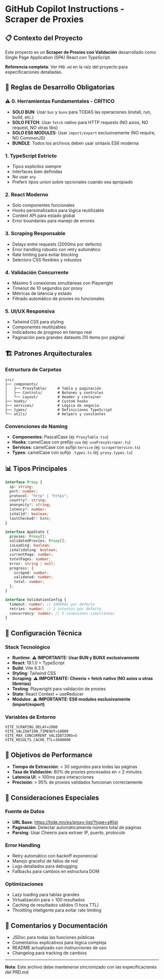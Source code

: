 # GitHub Copilot Instructions - Scraper de Proxies

## 📋 Contexto del Proyecto

Este proyecto es un **Scraper de Proxies con Validación** desarrollado como Single Page Application (SPA) React con TypeScript.

**Referencia completa**: Ver `PRD.md` en la raíz del proyecto para especificaciones detalladas.

## 🎯 Reglas de Desarrollo Obligatorias

### ⚠️ 0. Herramientas Fundamentales - CRÍTICO

- **SOLO BUN**: Usar `bun` y `bunx` para TODAS las operaciones (install, run, build, etc.)
- **SOLO FETCH**: Usar `fetch` nativo para HTTP requests (NO axios, NO request, NO otras libs)
- **SOLO ES6 MODULES**: Usar `import/export` exclusivamente (NO require, NO CommonJS)
- **BUNDLE**: Todos los archivos deben usar sintaxis ES6 moderna

### 1. TypeScript Estricto

- Tipos explícitos siempre
- Interfaces bien definidas
- No usar `any`
- Preferir tipos union sobre opcionales cuando sea apropiado

### 2. React Moderno

- Solo componentes funcionales
- Hooks personalizados para lógica reutilizable
- Context API para estado global
- Error boundaries para manejo de errores

### 3. Scraping Responsable

- Delays entre requests (2000ms por defecto)
- Error handling robusto con retry automático
- Rate limiting para evitar blocking
- Selectors CSS flexibles y robustos

### 4. Validación Concurrente

- Máximo 5 conexiones simultáneas con Playwright
- Timeout de 10 segundos por proxy
- Métricas de latencia y estado
- Filtrado automático de proxies no funcionales

### 5. UI/UX Responsiva

- Tailwind CSS para styling
- Componentes reutilizables
- Indicadores de progreso en tiempo real
- Paginación para grandes datasets (10 items por página)

## 🏗️ Patrones Arquitecturales

### Estructura de Carpetas

```
src/
├── components/
│   ├── ProxyTable/     # Tabla y paginación
│   ├── Controls/       # Botones y controles
│   └── Layout/         # Header y container
├── hooks/              # Custom hooks
├── services/           # Lógica de negocio
├── types/              # Definiciones TypeScript
└── utils/              # Helpers y constantes
```

### Convenciones de Naming

- **Componentes**: PascalCase (ej: `ProxyTable.tsx`)
- **Hooks**: camelCase con prefijo `use` (ej: `useProxyScraper.ts`)
- **Services**: camelCase con sufijo `Service` (ej: `scraperService.ts`)
- **Types**: camelCase con sufijo `.types.ts` (ej: `proxy.types.ts`)

## 📊 Tipos Principales

```typescript
interface Proxy {
  ip: string;
  port: number;
  protocol: "http" | "https";
  country?: string;
  anonymity?: string;
  latency?: number;
  isValid?: boolean;
  lastChecked?: Date;
}

interface AppState {
  proxies: Proxy[];
  validatedProxies: Proxy[];
  isLoading: boolean;
  isValidating: boolean;
  currentPage: number;
  totalPages: number;
  error: string | null;
  progress: {
    scraped: number;
    validated: number;
    total: number;
  };
}

interface ValidationConfig {
  timeout: number; // 10000ms por defecto
  retries: number; // 2 intentos por defecto
  concurrency: number; // 5 conexiones simultáneas
}
```

## 🔧 Configuración Técnica

### Stack Tecnológico

- **Runtime**: ⚠️ **IMPORTANTE: Usar BUN y BUNX exclusivamente**
- **React**: 19.1.0 + TypeScript
- **Build**: Vite 6.3.5
- **Styling**: Tailwind CSS
- **Scraping**: ⚠️ **IMPORTANTE: Cheerio + fetch nativo (NO axios u otras librerías)**
- **Testing**: Playwright para validación de proxies
- **State**: React Context + useReducer
- **Módulos**: ⚠️ **IMPORTANTE: ES6 modules exclusivamente (import/export)**

### Variables de Entorno

```env
VITE_SCRAPING_DELAY=2000
VITE_VALIDATION_TIMEOUT=10000
VITE_MAX_CONCURRENT_VALIDATIONS=5
VITE_RESULTS_CACHE_TTL=3600000
```

## 🎯 Objetivos de Performance

- **Tiempo de Extracción**: < 30 segundos para todas las páginas
- **Tasa de Validación**: 80% de proxies procesados en < 2 minutos
- **Latencia UI**: < 100ms para interacciones
- **Precisión**: > 95% de proxies validados funcionan correctamente

## 🚨 Consideraciones Especiales

### Fuente de Datos

- **URL Base**: https://hide.mn/es/proxy-list/?type=s#list
- **Paginación**: Detectar automáticamente número total de páginas
- **Parsing**: Usar Cheerio para extraer IP, puerto, protocolo

### Error Handling

- Retry automático con backoff exponencial
- Manejo graceful de fallos de red
- Logs detallados para debugging
- Fallbacks para cambios en estructura DOM

### Optimizaciones

- Lazy loading para tablas grandes
- Virtualización para > 100 resultados
- Caching de resultados válidos (1 hora TTL)
- Throttling inteligente para evitar rate limiting

## 📝 Comentarios y Documentación

- JSDoc para todas las funciones públicas
- Comentarios explicativos para lógica compleja
- README actualizado con instrucciones de uso
- Changelog para tracking de cambios

---

**Nota**: Este archivo debe mantenerse sincronizado con las especificaciones del PRD.md

